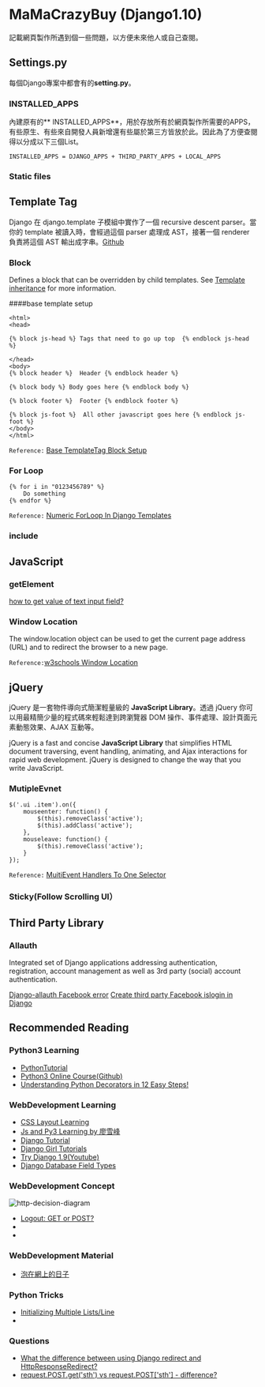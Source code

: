 # MaMaCrazyBuy (Django1.10)

記載網頁製作所遇到個一些問題，以方便未來他人或自己查閱。


## Settings.py
每個Django專案中都會有的**setting.py**。

### INSTALLED_APPS
內建原有的** INSTALLED_APPS**，用於存放所有於網頁製作所需要的APPS，有些原生、有些來自開發人員新增還有些屬於第三方皆放於此。因此為了方便查閱得以分成以下三個List。
	
	INSTALLED_APPS = DJANGO_APPS + THIRD_PARTY_APPS + LOCAL_APPS

### Static files

	

## Template Tag
Django 在 django.template 子模組中實作了一個 recursive descent parser。當你的 template 被讀入時，會經過這個 parser 處理成 AST，接著一個 renderer 負責將這個 AST 輸出成字串。[Github](https://github.com/uranusjr/django-tutorial-for-programmers/blob/master/29-template-tags-explained.md)

### Block
Defines a block that can be overridden by child templates. See [Template inheritance](https://docs.djangoproject.com/en/1.9/ref/templates/language/#template-inheritance) for more information.

####base template setup

	<html>
	<head>
	
	{% block js-head %} Tags that need to go up top  {% endblock js-head %}
	
	</head>
	<body>
	{% block header %}  Header {% endblock header %}
	
	{% block body %} Body goes here {% endblock body %}
	
	{% block footer %}  Footer {% endblock footer %}
	
	{% block js-foot %}  All other javascript goes here {% endblock js-foot %}
	</body>
	</html>
	
`Reference:` [Base TemplateTag Block Setup](http://stackoverflow.com/questions/4101458/how-to-put-javascript-at-the-bottom-of-django-pages-when-using-templatetags)



### For Loop
	
	{% for i in "0123456789" %}
		Do something
	{% endfor %}

`Reference:` [Numeric ForLoop In Django Templates](http://stackoverflow.com/questions/1107737/numeric-for-loop-in-django-templates)

### include


## JavaScript
### getElement
[how to get value of text input field?](http://stackoverflow.com/questions/11563638/javascript-how-to-get-value-of-text-input-field)

### Window Location
The window.location object can be used to get the current page address (URL) and to redirect the browser to a new page.

`Reference:`[w3schools Window Location](http://www.w3schools.com/js/js_window_location.asp)

## jQuery
jQuery 是一套物件導向式簡潔輕量級的 **JavaScript Library**。透過 jQuery 你可以用最精簡少量的程式碼來輕鬆達到跨瀏覽器 DOM 操作、事件處理、設計頁面元素動態效果、AJAX 互動等。

jQuery is a fast and concise **JavaScript Library** that simplifies HTML document traversing, event handling, animating, and Ajax interactions for rapid web development. jQuery is designed to change the way that you write JavaScript.

### MutipleEvnet
	$('.ui .item').on({
        mouseenter: function() {
            $(this).removeClass('active');
            $(this).addClass('active');
        },
        mouseleave: function() {
            $(this).removeClass('active');
        }
    });
    
`Reference:` [MuitiEvent Handlers To One Selector](http://stackoverflow.com/questions/8608145/jquery-on-method-with-multiple-event-handlers-to-one-selector)

### Sticky(Follow Scrolling UI）

## Third Party Library
### Allauth
Integrated set of Django applications addressing authentication, registration, account management as well as 3rd party (social) account authentication.

[Django-allauth Facebook error](https://stackoverflow.com/questions/37876656/django-allauth-facebook-error)
[Create third party Facebook islogin in Django](https://www.youtube.com/watch?v=1yqKNQ3ogKQ)

## Recommended Reading
### Python3 Learning
* [PythonTutorial](http://openhome.cc/Gossip/CodeData/PythonTutorial/)
* [Python3 Online Course(Github)](https://github.com/nguyen-toan/Python3)
* [Understanding Python Decorators in 12 Easy Steps!](http://simeonfranklin.com/blog/2012/jul/1/python-decorators-in-12-steps/)

### WebDevelopment Learning
* [CSS Layout Learning](http://zh-tw.learnlayout.com/)
* [Js and Py3 Learning by 廖雪峰](http://www.liaoxuefeng.com/)
* [Django Tutorial](http://daikeren.github.io/django_tutorial/)
* [Django Girl Tutorials](https://djangogirlstaipei.herokuapp.com/tutorials/)
* [Try Django 1.9(Youtube)](https://www.youtube.com/watch?v=yfgsklK_yFo&index=1&list=PLEsfXFp6DpzQFqfCur9CJ4QnKQTVXUsRy)
* [Django Database Field Types](http://blog.csdn.net/pipisorry/article/details/45725953)

### WebDevelopment Concept
![http-decision-diagram](https://raw.githubusercontent.com/for-GET/http-decision-diagram/master/httpdd.png)

* [Logout: GET or POST?](http://stackoverflow.com/questions/3521290/logout-get-or-post)
* []()
* []()

### WebDevelopment Material
* [泡在網上的日子](http://www.jcodecraeer.com/)

### Python Tricks
* [Initializing Multiple Lists/Line](http://stackoverflow.com/questions/2402646/python-initializing-multiple-lists-line)
* []()

### Questions
* [What the difference between using Django redirect and HttpResponseRedirect?](http://stackoverflow.com/questions/13304149/what-the-difference-between-using-django-redirect-and-httpresponseredirect)
* [request.POST.get('sth') vs request.POST['sth'] - difference?](http://stackoverflow.com/questions/12518517/request-post-getsth-vs-request-poststh-difference)
